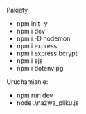 Pakiety

- npm init -y  
- npm i dev
- npm i -D nodemon 
- npm i express 
- npm i express bcrypt
- npm i ejs
- npm i dotenv pg 

Uruchamianie:

- npm run dev   
- node .\nazwa_pliku.js 
